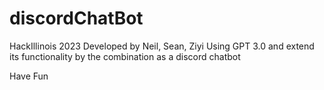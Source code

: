 # discordChatBot
HackIllinois 2023
Developed by Neil, Sean, Ziyi
Using GPT 3.0 and extend its functionality by the combination as a discord chatbot

Have Fun
